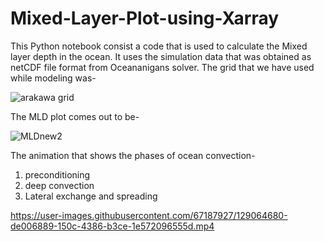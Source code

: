 # Mixed-Layer-Plot-using-Xarray
This Python notebook consist a code that is used to calculate the Mixed layer depth in the ocean. It uses the simulation data that was obtained as netCDF file format from Oceananigans solver. The grid that we have used while modeling was-

![arakawa grid](https://user-images.githubusercontent.com/67187927/129064153-8b7295fe-08dd-4a58-9e29-40deb7498f41.PNG)

The MLD plot comes out to be- 

![MLDnew2](https://user-images.githubusercontent.com/67187927/129064266-a74cb322-5f06-4fe4-96b6-9f0ef59bd1d3.PNG)

The animation that shows the phases of ocean convection- 
1. preconditioning
2. deep convection
3. Lateral exchange and spreading



https://user-images.githubusercontent.com/67187927/129064680-de006889-150c-4386-b3ce-1e572096555d.mp4

